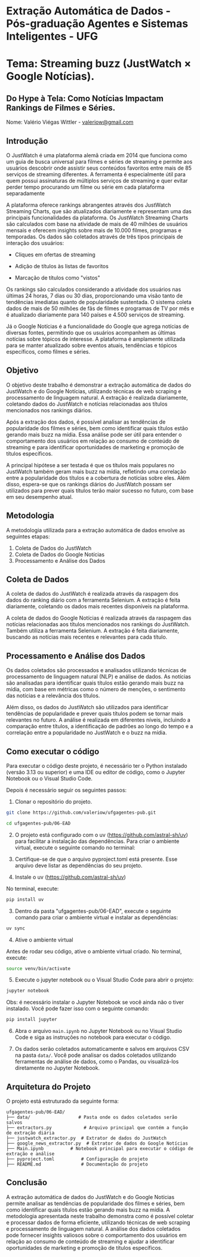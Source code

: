 # Extração Automática de Dados - Pós-graduação Agentes e Sistemas Inteligentes - UFG

# Tema: Streaming buzz (JustWatch × Google Notícias). 

## Do Hype à Tela: Como Notícias Impactam Rankings de Filmes e Séries.


Nome: Valério Viégas Wittler - valeriow@gmail.com


## Introdução

O JustWatch é uma plataforma alemã criada em 2014 que funciona como um guia de busca universal para filmes e séries de streaming e permite aos usuários descobrir onde assistir seus conteúdos favoritos entre mais de 85 serviços de streaming diferentes. A ferramenta é especialmente útil para quem possui assinaturas de múltiplos serviços de streaming e quer evitar perder tempo procurando um filme ou série em cada plataforma separadamente

A plataforma oferece rankings abrangentes através dos JustWatch Streaming Charts, que são atualizados diariamente e representam uma das principais funcionalidades da plataforma. Os JustWatch Streaming Charts são calculados com base na atividade de mais de 40 milhões de usuários mensais e oferecem insights sobre mais de 10.000 filmes, programas e temporadas. Os dados são coletados através de três tipos principais de interação dos usuários:

* Cliques em ofertas de streaming

* Adição de títulos às listas de favoritos

* Marcação de títulos como "vistos"

Os rankings são calculados considerando a atividade dos usuários nas últimas 24 horas, 7 dias ou 30 dias, proporcionando uma visão tanto de tendências imediatas quanto de popularidade sustentada. O sistema coleta dados de mais de 50 milhões de fãs de filmes e programas de TV por mês e é atualizado diariamente para 140 países e 4.500 serviços de streaming.

Já o Google Notícias é a funcionalidade do Google que agrega notícias de diversas fontes, permitindo que os usuários acompanhem as últimas notícias sobre tópicos de interesse. A plataforma é amplamente utilizada para se manter atualizado sobre eventos atuais, tendências e tópicos específicos, como filmes e séries. 


## Objetivo

O objetivo deste trabalho é demonstrar a extração automática de dados do JustWatch e do Google Notícias, utilizando técnicas de web scraping e processamento de linguagem natural. A extração é realizada diariamente, coletando dados do JustWatch e notícias relacionadas aos títulos mencionados nos rankings diários.

Após a extração dos dados, é possível analisar as tendências de popularidade dos filmes e séries, bem como identificar quais títulos estão gerando mais buzz na mídia. Essa análise pode ser útil para entender o comportamento dos usuários em relação ao consumo de conteúdo de streaming e para identificar oportunidades de marketing e promoção de títulos específicos.

A principal hipótese a ser testada é que os títulos mais populares no JustWatch também geram mais buzz na mídia, refletindo uma correlação entre a popularidade dos títulos e a cobertura de notícias sobre eles. Além disso, espera-se que os rankings diários do JustWatch possam ser utilizados para prever quais títulos terão maior sucesso no futuro, com base em seu desempenho atual.


## Metodologia

A metodologia utilizada para a extração automática de dados envolve as seguintes etapas:

1. Coleta de Dados do JustWatch
2. Coleta de Dados do Google Notícias
3. Processamento e Análise dos Dados


## Coleta de Dados 

A coleta de dados do JustWatch é realizada através da raspagem dos dados do ranking diário com a ferramenta Selenium. A extração é feita diariamente, coletando os dados mais recentes disponíveis na plataforma.

A coleta de dados do Google Notícias é realizada através da raspagem das notícias relacionadas aos títulos mencionados nos rankings do JustWatch. Também utiliza a ferramenta Selenium. A extração é feita diariamente, buscando as notícias mais recentes e relevantes para cada título. 

## Processamento e Análise dos Dados

Os dados coletados são processados e analisados utilizando técnicas de processamento de linguagem natural (NLP) e análise de dados. As notícias são analisadas para identificar quais títulos estão gerando mais buzz na mídia, com base em métricas como o número de menções, o sentimento das notícias e a relevância dos títulos.

Além disso, os dados do JustWatch são utilizados para identificar tendências de popularidade e prever quais títulos podem se tornar mais relevantes no futuro. A análise é realizada em diferentes níveis, incluindo a comparação entre títulos, a identificação de padrões ao longo do tempo e a correlação entre a popularidade no JustWatch e o buzz na mídia.

## Como executar o código

Para executar o código deste projeto, é necessário ter o Python instalado (versão 3.13 ou superior) e uma IDE ou editor de código, como o Jupyter Notebook ou o Visual Studio Code. 

Depois é necessário seguir os seguintes passos:

1. Clonar o repositório do projeto.

```bash
git clone https://github.com/valeriow/ufgagentes-pub.git

cd ufgagentes-pub/06-EAD

```

2. O projeto está configurado com o uv (https://github.com/astral-sh/uv) para facilitar a instalação das dependências. Para criar o ambiente virtual, execute o seguinte comando no terminal:

3. Certifique-se de que o arquivo pyproject.toml está presente. Esse arquivo deve listar as dependências do seu projeto. 

2. Instale o uv (https://github.com/astral-sh/uv)

No terminal, execute:

```bash
pip install uv
```

3. Dentro da pasta "ufgagentes-pub/06-EAD", execute o seguinte comando para criar o ambiente virtual e instalar as dependências:

```bash
uv sync
```

4. Ative o ambiente virtual

Antes de rodar seu código, ative o ambiente virtual criado. No terminal, execute:

```bash
source venv/bin/activate
```

5. Execute o jupyter notebook ou o Visual Studio Code para abrir o projeto:

```bash
jupyter notebook
```

Obs: é necessário instalar o Jupyter Notebook se você ainda não o tiver instalado. Você pode fazer isso com o seguinte comando:

```bash 
pip install jupyter
```

6. Abra o arquivo `main.ipynb` no Jupyter Notebook ou no Visual Studio Code e siga as instruções no notebook para executar o código.

7. Os dados serão coletados automaticamente e salvos em arquivos CSV na pasta `data/`. Você pode analisar os dados coletados utilizando ferramentas de análise de dados, como o Pandas, ou visualizá-los diretamente no Jupyter Notebook.


## Arquitetura do Projeto
O projeto está estruturado da seguinte forma:

```
ufgagentes-pub/06-EAD/
├── data/                  # Pasta onde os dados coletados serão salvos    
├── extractors.py            # Arquivo principal que contém a função de extração diária
├── justwatch_extractor.py  # Extrator de dados do JustWatch
├── google_news_extractor.py  # Extrator de dados do Google Notícias
├── Main.ipynb          # Notebook principal para executar o código de extração e análise
├── pyproject.toml          # Configuração do projeto
├── README.md               # Documentação do projeto
```


## Conclusão

A extração automática de dados do JustWatch e do Google Notícias permite analisar as tendências de popularidade dos filmes e séries, bem como identificar quais títulos estão gerando mais buzz na mídia. A metodologia apresentada neste trabalho demonstra como é possível coletar e processar dados de forma eficiente, utilizando técnicas de web scraping e processamento de linguagem natural.
A análise dos dados coletados pode fornecer insights valiosos sobre o comportamento dos usuários em relação ao consumo de conteúdo de streaming e ajudar a identificar oportunidades de marketing e promoção de títulos específicos.





